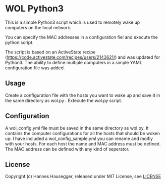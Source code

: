 WOL Python3
===========

This is a simple Python3 script which is used to remotely wake up computers on the local network.

You can specify the MAC addresses in a configuration fiel and execute the python script.

The script is based on an ActiveState recipe (https://code.activestate.com/recipes/users/2143621/) and was updated for Python3. The ability to define multiple computers in a simple YAML configuration file was added.

Usage
-----

  Create a configuration file with the hosts you want to wake up and save it in the same directory as wol.py . Extecute the wol.py script.

Configuration
-------------

  A wol_config.yml file must be saved in the same directory as wol.py. It contains the computer configurations for all the hosts that should be woken up. I have included a wol_config_sample.yml you can rename and moifiy with your hosts. For each host the name and MAC address must be defined. The MAC address can be defined with any kind of seperator.


License
-------
  Copyright (c) Hannes Hausegger, released under MIT License, see [LICENSE](LICENSE)
